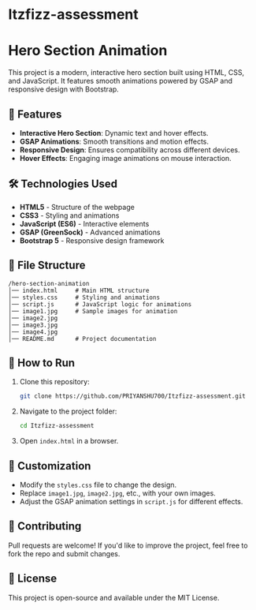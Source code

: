 # Itzfizz-assessment
# Hero Section Animation

This project is a modern, interactive hero section built using HTML, CSS, and JavaScript. It features smooth animations powered by GSAP and responsive design with Bootstrap.

## 📌 Features
- **Interactive Hero Section**: Dynamic text and hover effects.
- **GSAP Animations**: Smooth transitions and motion effects.
- **Responsive Design**: Ensures compatibility across different devices.
- **Hover Effects**: Engaging image animations on mouse interaction.

## 🛠 Technologies Used
- **HTML5** - Structure of the webpage
- **CSS3** - Styling and animations
- **JavaScript (ES6)** - Interactive elements
- **GSAP (GreenSock)** - Advanced animations
- **Bootstrap 5** - Responsive design framework

## 📂 File Structure
```
/hero-section-animation
│── index.html     # Main HTML structure
│── styles.css     # Styling and animations
│── script.js      # JavaScript logic for animations
│── image1.jpg     # Sample images for animation
│── image2.jpg
│── image3.jpg
│── image4.jpg
│── README.md      # Project documentation
```

## 🚀 How to Run
1. Clone this repository:
   ```sh
   git clone https://github.com/PRIYANSHU700/Itzfizz-assessment.git
   ```
2. Navigate to the project folder:
   ```sh
   cd Itzfizz-assessment
   ```
3. Open `index.html` in a browser.

## 📝 Customization
- Modify the `styles.css` file to change the design.
- Replace `image1.jpg`, `image2.jpg`, etc., with your own images.
- Adjust the GSAP animation settings in `script.js` for different effects.

## 🤝 Contributing
Pull requests are welcome! If you'd like to improve the project, feel free to fork the repo and submit changes.

## 📜 License
This project is open-source and available under the MIT License.

